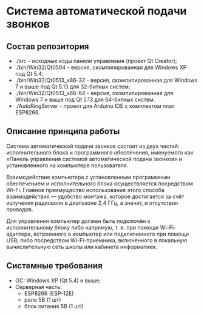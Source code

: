 # Система автоматической подачи звонков

## Состав репозитория

 -  ./src - исходные коды панели управления (проект Qt Creator);
 -  ./bin/Win32/Qt0504 - версия, скомпилированная для Windows XP под Qt 5.4;
 -  ./bin/Win32/Qt0513_x86-32 - версия, скомпилированная для Windows 7 и выше
    под Qt 5.13 для 32-битных систем;
 -  ./bin/Win32/Qt0513_x86-64 - версия, скомпилированная для Windows 7 и выше
    под Qt 5.13 для 64-битных систем.
 -  ./AutoRingServer - проект для Arduino IDE с комплектом плат ESP8266.

## Описание принципа работы

Система автоматической подачи звонков состоит из двух частей: исполнительного блока и программного обеспечения, именуемого как  «Панель управления системой автоматической подачи звонков» и установленного на компьютере пользователя.

Взаимодействие компьютера с установленным программным обеспечением и исполнительного блока осуществляется посредством Wi-Fi. Главное преимущество использования этого способа взаимодействия — удобство монтажа, которое достигается за счёт излучения радиоволн в диапазоне 2,4 ГГц, а значит, и отсутствия проводов.

Для управления компьютер должен быть подключён к исполнительному блоку либо напрямую, т. е. при помощи Wi-Fi-адаптера, встроенного в компьютер или подключенного при помощи USB, либо посредством Wi-Fi-приёмника, включённого в локальную вычислительную сеть школы или кабинета информатики.

## Системные требования

 - ОС: Windows XP (Qt 5.4) и выше;
 - Серверная часть: 
   + ESP8266 (ESP-12E)
   + реле 5В (1 шт)
   + блок питания 5В (1 шт)

